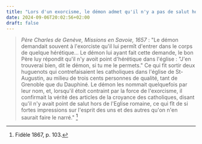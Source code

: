 ```yaml
---
title: "Lors d'un exorcisme, le démon admet qu'il n'y a pas de salut hors de l'Eglise"
date: 2024-09-06T20:02:56+02:00
draft: false
---
```



> *Père Charles de Genève, Missions en Savoie, 1657* : "Le démon demandait souvent à l'exorciste qu'il lui permît d'entrer dans le corps de quelque hérétique... Le démon lui ayant fait cette demande, le bon Père luy répondit qu'il n'y avoit point d'hérétique dans l'église : "J'en trouverai bien, dit le démon, si tu me le permets." Ce qui fit sortir deux huguenots qui contrefaisaient les catholiques dans l'église de St-Augustin, au milieu de trois cents personnes de qualité, tant de Grenoble que du Dauphiné. Le démon les nommait quelquefois par leur nom, et, lorsqu'il étoit contraint par la force de l'exorcisme, il confirmait la vérité des articles de la croyance des catholiques, disant qu'il n'y avait point de salut hors de l'Eglise romaine, ce qui fît de si fortes impressions sur l'esprit des uns et des autres qu'on n'en saurait faire le narré." [^1]

[^1]: Fidèle 1867, p. 103.
